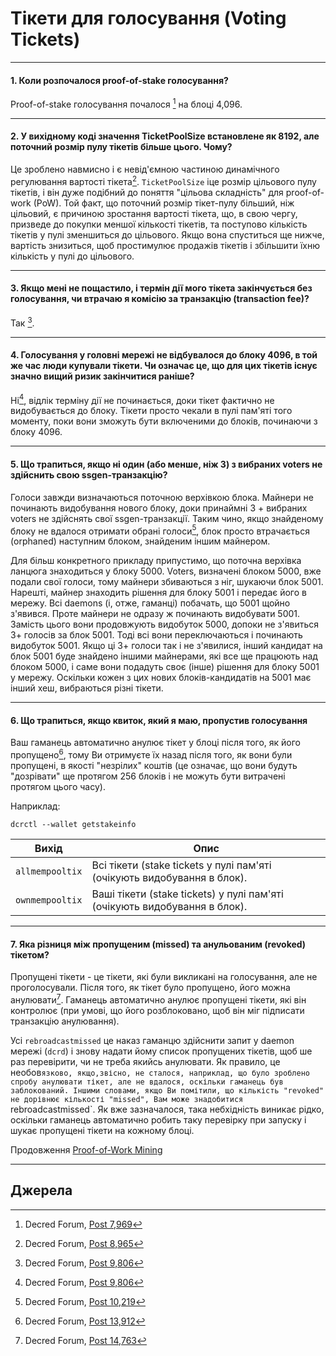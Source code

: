 # Тікети для голосування (Voting Tickets) 

---

#### 1. Коли розпочалося proof-of-stake голосування? 

Proof-of-stake голосування почалося [^7969] на блоці 4,096.

---

#### 2. У вихідному коді значення TicketPoolSize встановлене як 8192, але поточний розмір пулу тікетів більше цього. Чому? 

Це зроблено навмисно і є невід'ємною частиною динамічного регулювання вартості тікета[^8965]. `TicketPoolSize` iце розмір цільового пулу тікетів, і він дуже подібний до поняття "цільова складність" для proof-of-work (PoW). Той факт, що поточний розмір тікет-пулу більший, ніж цільовий, є причиною зростання вартості тікета, що, в свою чергу, призведе до покупки меншої кількості тікетів, та поступово кількість тікетів у пулі зменшиться до цільового. Якщо вона спуститься ще нижче, вартість знизиться, щоб простимулює продажів тікетів і збільшити їхню кількість у пулі до цільового.

---

#### 3. Якщо мені не пощастило, і термін дії мого тікета закінчується без голосування, чи втрачаю я комісію за транзакцію (transaction fee)? 

Так [^9806].

---

#### 4. Голосування у головні мережі не відбувалося до блоку 4096, в той же час люди купували тікети. Чи означає це, що для цих тікетів існує значно вищий ризик закінчитися раніше? 

Ні[^9806], відлік терміну дії не починається, доки тікет фактично не видобувається до блоку. Тікети просто чекали в пулі пам'яті того моменту, поки вони зможуть бути включеними до блоків, починаючи з блоку 4096.

---

#### 5. Що трапиться, якщо ні один (або менше, ніж 3) з вибраних voters не здійснить свою ssgen-транзакцію? 

Голоси завжди визначаються поточною верхівкою блока. Майнери не починають видобування нового блоку, доки принаймні 3 + вибраних voters не здійснять свої ssgen-транзакції. Таким чино, якщо знайденому блоку не вдалося отримати обрані голоси[^10219], блок просто втрачається (orphaned) наступним блоком, знайденим іншим майнером.

Для більш конкретного прикладу припустимо, що поточна верхівка ланцюга знаходиться у блоку 5000. Voters, визначені блоком 5000, вже подали свої голоси, тому майнери збиваються з ніг, шукаючи блок 5001. Нарешті, майнер знаходить рішення для блоку 5001 і передає його в мережу. Всі daemons (і, отже, гаманці) побачать, що 5001 щойно з'явився. Проте майнери не одразу ж починають видобувати 5001. Замість цього вони продовжують видобуток 5000, допоки не з'явиться 3+ голосів за блок 5001. Тоді всі вони переключаються і починають видобуток 5001. Якщо ці 3+ голоси так і не з'явилися, інший кандидат на блок 5001 буде знайдено іншими майнерами, які все ще працюють над блоком 5000, і саме вони подадуть своє (інше) рішення для блоку 5001 у мережу. Оскільки кожен з цих нових блоків-кандидатів на 5001 має інший хеш, вибраються різні тікети.

---

#### 6. Що трапиться, якщо квиток, який я маю, пропустив голосування 

Ваш гаманець автоматично анулює тікет у блоці після того, як його пропущено[^13912], тому Ви отримуєте їх назад після того, як вони були пропущені, в якості "незрілих" коштів (це означає, що вони будуть "дозрівати" ще протягом 256 блоків і не можуть бути витрачені протягом цього часу).

Наприклад:

```no-highlight
dcrctl --wallet getstakeinfo
```

Вихід          | Опис
---             |---
`allmempooltix` | Всі тікети (stake tickets у пулі пам'яті (очікують видобування в блок).
`ownmempooltix` | Ваші тікети (stake tickets) у пулі пам'яті (очікують видобування в блок).

---

#### 7. Яка різниця між пропущеним (missed) та анульованим (revoked) тікетом? 

Пропущені тікети - це тікети, які були викликані на голосування, але не проголосували. Після того, як тікет було пропущено, його можна анулювати[^14763]. Гаманець автоматично анулює пропущені тікети, які він контролює (при умові, що його розблоковано, щоб він міг підписати транзакцію анулювання).

Усі `rebroadcastmissed` це наказ гаманцю здійснити запит у daemon мережі (`dcrd`) і знову надати йому список пропущених тікетів, щоб ше раз перевірити, чи не треба якийсь анулювати. Як правило, це необов`язково, якщо,звісно, не сталося, наприклад, що було зроблено спробу анулювати тікет, але не вдалося, оскільки гаманець був заблокований. Іншими словами, якщо Ви помітили, що кількість "revoked" не дорівнює кількості "missed", Вам може знадобитися `rebroadcastmissed`. Як вже зазначалося, така небхідність виникає рідко, оскільки гаманець автоматично робить таку перевірку при запуску і шукає пропущені тікети на кожному блоці.

Продовження [Proof-of-Work Mining](/mining/proof-of-work.md)

---

## <i class="fa fa-book"></i> Джерела 

[^7969]: Decred Forum, [Post 7,969](https://forum.decred.org/threads/531/#post-7969)
[^8965]: Decred Forum, [Post 8,965](https://forum.decred.org/threads/531/page-2#post-8965)
[^9806]: Decred Forum, [Post 9,806](https://forum.decred.org/threads/180/page-6#post-9806)
[^10219]: Decred Forum, [Post 10,219](https://forum.decred.org/threads/180/page-6#post-10219)
[^13912]: Decred Forum, [Post 13,912](https://forum.decred.org/threads/1271/#post-13912)
[^14763]: Decred Forum, [Post 14,763](https://forum.decred.org/threads/1335/#post-14763)
